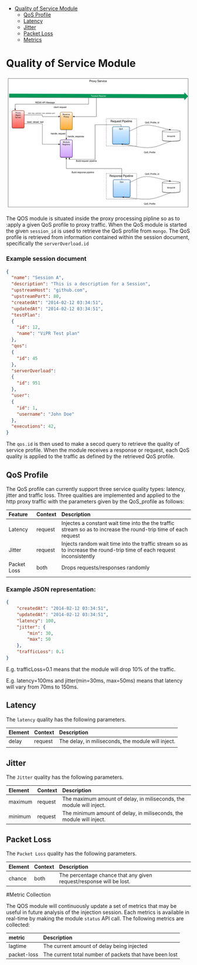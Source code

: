 - [Quality of Service Module](#quality-of-service-odule)
  - [QoS Profile](#qos-profile)
  - [Latency](#latency)
  - [Jitter](#jitter)
  - [Packet Loss](#packet-loss)
  - [Metrics](#metric-collection)

# Quality of Service Module

  ![alt text](../figures/HB_QoS_Module.png "Altering QoS")

The QOS module is situated inside the proxy processing pipline so as to :apply a given QoS profile to proxy traffic.
When the QoS module is started the given `session_id` is used to retrieve the QoS profile from `mongo`.
The QoS profile is retrieved from information contained within the session document, specifically the `serverOverload.id`

### Example session document
```json
{
  "name": "Session A",
  "description": "This is a description for a Session",
  "upstreamHost": "github.com",
  "upstreamPort": 80,
  "createdAt": "2014-02-12 03:34:51",
  "updatedAt": "2014-02-12 03:34:51",
  "testPlan":
  {
    "id": 12,
    "name": "ViPR Test plan"
  },
  "qos":
  {
    "id": 45
  },
  "serverOverload":
  {
    "id": 951
  },
  "user":
  {
    "id": 1,
    "username": "John Doe"
  },
  "executions": 42,
}
```

The `qos.id` is then used to make a secod query to retrieve the quality of service profile.
When the module receives a response or request, each QoS quality is applied to the traffic as defined by the retrieved QoS profile.

## QoS Profile

 The QoS profile can currently support three service quality types: latency, jitter and traffic loss.
Three qualities are implemented and applied to the http proxy traffic with the parameters given by the QoS_profile as follows:

| Feature     | Context | Description                                                                                                           |
|:------------|:--------|:----------------------------------------------------------------------------------------------------------------------|
| Latency     | request | Injectes a constant wait time into the the traffic stream so as to increase the round-trip time of each request       |
| Jitter      | request | Injects random wait time into the traffic stream so as to increase the round-trip time of each request inconsistently |
| Packet Loss | both    | Drops requests/responses randomly                                                                                     |
|             |         |                                                                                                                       |
### Example JSON representation:

```json
{
    "createdAt": "2014-02-12 03:34:51",
    "updatedAt": "2014-02-12 03:34:51",
    "latency": 100,
    "jitter": {
        "min": 30,
        "max": 50
    },
    "trafficLoss": 0.1
}
```
E.g. trafficLoss=0.1 means that the module will drop 10% of the traffic.

E.g. latency=100ms and jitter(min=30ms, max=50ms) means that latency will vary from 70ms to 150ms.

## Latency

The `latency` quality has the following parameters.

| Element | Context | Description                                        |
|:--------|:--------|:---------------------------------------------------|
| delay   | request | The delay, in miliseconds, the module will inject. |
|         |         |                                                    |

## Jitter

The `Jitter` quality has the following parameters.

| Element | Context | Description                                                          |
|:--------|:--------|:---------------------------------------------------------------------|
| maximum | request | The maximum amount of delay, in miliseconds, the module will inject. |
| minimum | request | The minimum amount of delay, in miliseconds, the module will inject. |

## Packet Loss

The `Packet Loss` quality has the following parameters.

| Element | Context | Description                                                         |
|:--------|:--------|:--------------------------------------------------------------------|
| chance  | both    | The percentage chance that any given request/response will be lost. |

#Metric Collection

The QOS module will continuously update a set of metrics that may be useful in future analysis of the injection session. Each metrics is available in real-time by making the module `status` API call. The following metrics are collected:

| metric      | Description                                             |
|:------------|:--------------------------------------------------------|
| lagtime     | The current amount of delay being injected              |
| packet-loss | The current total number of packets that have been lost |

